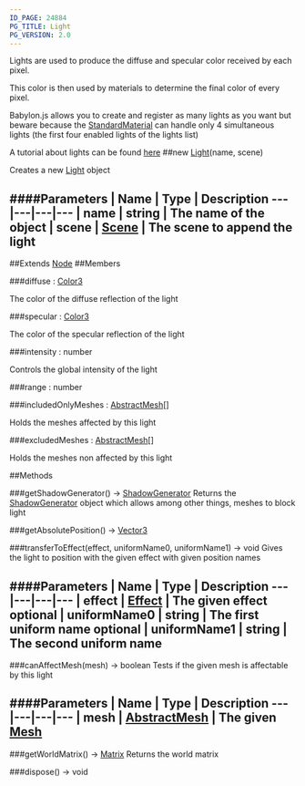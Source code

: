 ```yaml
---
ID_PAGE: 24884
PG_TITLE: Light
PG_VERSION: 2.0
---
```


Lights are used to produce the diffuse and specular color received by each pixel.

This color is then used by materials to determine the final color of every pixel.

Babylon.js allows you to create and register as many lights as you want but beware because the [StandardMaterial](/classes/StandardMaterial) can handle only 4 simultaneous lights (the first four enabled lights of the lights list)

A tutorial about lights can be found [here](https://github.com/BabylonJS/Babylon.js/wiki/06-Lights)
##new [Light](/classes/Light)(name, scene)



Creates a new [Light](/classes/Light) object




####Parameters
 | Name | Type | Description
---|---|---|---
 | name | string | The name of the object
 | scene | [Scene](/classes/Scene) | The scene to append the light
---

##Extends [Node](/classes/Node)
##Members

###diffuse : [Color3](/classes/Color3)




The color of the diffuse reflection of the light



###specular : [Color3](/classes/Color3)




The color of the specular reflection of the light



###intensity : number




Controls the global intensity of the light



###range : number






###includedOnlyMeshes : [AbstractMesh](/classes/AbstractMesh)[]




Holds the meshes affected by this light



###excludedMeshes : [AbstractMesh](/classes/AbstractMesh)[]




Holds the meshes non affected by this light











##Methods

###getShadowGenerator() &rarr; [ShadowGenerator](/classes/ShadowGenerator)
Returns the [ShadowGenerator](/classes/ShadowGenerator) object which allows among other things, meshes to block light






###getAbsolutePosition() &rarr; [Vector3](/classes/Vector3)




###transferToEffect(effect, uniformName0, uniformName1) &rarr; void
Gives the light to position with the given effect with given position names





####Parameters
 | Name | Type | Description
---|---|---|---
 | effect | [Effect](/classes/Effect) | The given effect
optional | uniformName0 | string | The first uniform name
optional | uniformName1 | string | The second uniform name
---

###canAffectMesh(mesh) &rarr; boolean
Tests if the given mesh is affectable by this light





####Parameters
 | Name | Type | Description
---|---|---|---
 | mesh | [AbstractMesh](/classes/AbstractMesh) | The given [Mesh](/classes/Mesh)
---

###getWorldMatrix() &rarr; [Matrix](/classes/Matrix)
Returns the world matrix






###dispose() &rarr; void

